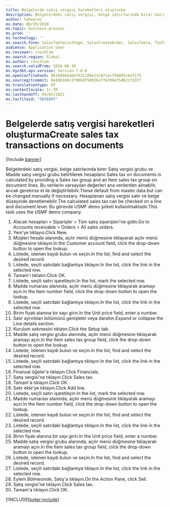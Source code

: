 ```yaml
---
title: Belgelerde satış vergisi hareketleri oluşturma
description: Belgelerdeki satış vergisi, belge satırlarında birer Satış vergisi grubu ve Madde satış vergisi grubu belirtilerek hesaplanır.
author: twheeloc
ms.date: 08/29/2018
ms.topic: business-process
ms.prod: ''
ms.technology: ''
ms.search.form: SalesTableListPage, SalesCreateOrder, SalesTable, TaxTmpWorkTrans
audience: Application User
ms.reviewer: roschlom
ms.search.region: Global
ms.author: roschlom
ms.search.validFrom: 2016-06-30
ms.dyn365.ops.version: Version 7.0.0
ms.openlocfilehash: 061949dedde763c188e13c07cec750895cbef175
ms.sourcegitcommit: 0e8db169c3f90bd750826af76709ef5d621fd377
ms.translationtype: HT
ms.contentlocale: tr-TR
ms.lasthandoff: 04/01/2021
ms.locfileid: "5836997"
---
```

# <a name="create-sales-tax-transactions-on-documents"></a><span data-ttu-id="b9f6c-103">Belgelerde satış vergisi hareketleri oluşturma</span><span class="sxs-lookup"><span data-stu-id="b9f6c-103">Create sales tax transactions on documents</span></span>

[!include [banner](../../includes/banner.md)]

<span data-ttu-id="b9f6c-104">Belgelerdeki satış vergisi, belge satırlarında birer Satış vergisi grubu ve Madde satış vergisi grubu belirtilerek hesaplanır.</span><span class="sxs-lookup"><span data-stu-id="b9f6c-104">Sales tax on documents is calculated by providing a Sales tax group and an Item sales tax group on document lines.</span></span> <span data-ttu-id="b9f6c-105">Bu verilerin varsayılan değerleri ana verilerden alınabilir, ancak gerekirse el ile değiştirilebilir.</span><span class="sxs-lookup"><span data-stu-id="b9f6c-105">These default from master data but can be changed manually if necessary.</span></span> <span data-ttu-id="b9f6c-106">Hesaplanan satış vergisi satır ve belge düzeyinde denetlenebilir.</span><span class="sxs-lookup"><span data-stu-id="b9f6c-106">The calculated sales tax can be checked on a line and document level.</span></span> <span data-ttu-id="b9f6c-107">Bu görevde USMF demo şirketi kullanılmaktadır.</span><span class="sxs-lookup"><span data-stu-id="b9f6c-107">This task uses the USMF demo company.</span></span>

1. <span data-ttu-id="b9f6c-108">Alacak hesapları > Siparişler > Tüm satış siparişleri'ne gidin.</span><span class="sxs-lookup"><span data-stu-id="b9f6c-108">Go to Accounts receivable > Orders > All sales orders.</span></span>
2. <span data-ttu-id="b9f6c-109">Yeni'ye tıklayın.</span><span class="sxs-lookup"><span data-stu-id="b9f6c-109">Click New.</span></span>
3. <span data-ttu-id="b9f6c-110">Müşteri hesabı alanında, açılır menü düğmesine tıklayarak açılır menü düğmesine tıklayın.</span><span class="sxs-lookup"><span data-stu-id="b9f6c-110">In the Customer account field, click the drop-down button to open the lookup.</span></span>
4. <span data-ttu-id="b9f6c-111">Listede, istenen kaydı bulun ve seçin.</span><span class="sxs-lookup"><span data-stu-id="b9f6c-111">In the list, find and select the desired record.</span></span>
5. <span data-ttu-id="b9f6c-112">Listede, seçili satırdaki bağlantıya tıklayın.</span><span class="sxs-lookup"><span data-stu-id="b9f6c-112">In the list, click the link in the selected row.</span></span>
6. <span data-ttu-id="b9f6c-113">Tamam'ı tıklatın.</span><span class="sxs-lookup"><span data-stu-id="b9f6c-113">Click OK.</span></span>
7. <span data-ttu-id="b9f6c-114">Listede, seçili satırı işaretleyin.</span><span class="sxs-lookup"><span data-stu-id="b9f6c-114">In the list, mark the selected row.</span></span>
8. <span data-ttu-id="b9f6c-115">Madde numarası alanında, açılır menü düğmesine tıklayarak aramayı açın.</span><span class="sxs-lookup"><span data-stu-id="b9f6c-115">In the Item number field, click the drop-down button to open the lookup.</span></span>
9. <span data-ttu-id="b9f6c-116">Listede, seçili satırdaki bağlantıya tıklayın.</span><span class="sxs-lookup"><span data-stu-id="b9f6c-116">In the list, click the link in the selected row.</span></span>
10. <span data-ttu-id="b9f6c-117">Birim fiyatı alanına bir sayı girin.</span><span class="sxs-lookup"><span data-stu-id="b9f6c-117">In the Unit price field, enter a number.</span></span>
11. <span data-ttu-id="b9f6c-118">Satır ayrıntıları bölümünü genişletin veya daraltın.</span><span class="sxs-lookup"><span data-stu-id="b9f6c-118">Expand or collapse the Line details section.</span></span>
12. <span data-ttu-id="b9f6c-119">Kurulum sekmesini tıklatın.</span><span class="sxs-lookup"><span data-stu-id="b9f6c-119">Click the Setup tab.</span></span>
13. <span data-ttu-id="b9f6c-120">Madde satış vergisi grubu alanında, açılır menü düğmesine tıklayarak aramayı açın.</span><span class="sxs-lookup"><span data-stu-id="b9f6c-120">In the Item sales tax group field, click the drop-down button to open the lookup.</span></span>
14. <span data-ttu-id="b9f6c-121">Listede, istenen kaydı bulun ve seçin.</span><span class="sxs-lookup"><span data-stu-id="b9f6c-121">In the list, find and select the desired record.</span></span>
15. <span data-ttu-id="b9f6c-122">Listede, seçili satırdaki bağlantıya tıklayın.</span><span class="sxs-lookup"><span data-stu-id="b9f6c-122">In the list, click the link in the selected row.</span></span>
16. <span data-ttu-id="b9f6c-123">Finansal öğeler'e tıklayın.</span><span class="sxs-lookup"><span data-stu-id="b9f6c-123">Click Financials.</span></span>
17. <span data-ttu-id="b9f6c-124">Satış vergisi'ne tıklayın.</span><span class="sxs-lookup"><span data-stu-id="b9f6c-124">Click Sales tax.</span></span>
18. <span data-ttu-id="b9f6c-125">Tamam'a tıklayın.</span><span class="sxs-lookup"><span data-stu-id="b9f6c-125">Click OK.</span></span>
19. <span data-ttu-id="b9f6c-126">Satır ekle'ye tıklayın.</span><span class="sxs-lookup"><span data-stu-id="b9f6c-126">Click Add line.</span></span>
20. <span data-ttu-id="b9f6c-127">Listede, seçili satırı işaretleyin.</span><span class="sxs-lookup"><span data-stu-id="b9f6c-127">In the list, mark the selected row.</span></span>
21. <span data-ttu-id="b9f6c-128">Madde numarası alanında, açılır menü düğmesine tıklayarak aramayı açın.</span><span class="sxs-lookup"><span data-stu-id="b9f6c-128">In the Item number field, click the drop-down button to open the lookup.</span></span>
22. <span data-ttu-id="b9f6c-129">Listede, istenen kaydı bulun ve seçin.</span><span class="sxs-lookup"><span data-stu-id="b9f6c-129">In the list, find and select the desired record.</span></span>
23. <span data-ttu-id="b9f6c-130">Listede, seçili satırdaki bağlantıya tıklayın.</span><span class="sxs-lookup"><span data-stu-id="b9f6c-130">In the list, click the link in the selected row.</span></span>
24. <span data-ttu-id="b9f6c-131">Birim fiyatı alanına bir sayı girin.</span><span class="sxs-lookup"><span data-stu-id="b9f6c-131">In the Unit price field, enter a number.</span></span>
25. <span data-ttu-id="b9f6c-132">Madde satış vergisi grubu alanında, açılır menü düğmesine tıklayarak aramayı açın.</span><span class="sxs-lookup"><span data-stu-id="b9f6c-132">In the Item sales tax group field, click the drop-down button to open the lookup.</span></span>
26. <span data-ttu-id="b9f6c-133">Listede, istenen kaydı bulun ve seçin.</span><span class="sxs-lookup"><span data-stu-id="b9f6c-133">In the list, find and select the desired record.</span></span>
27. <span data-ttu-id="b9f6c-134">Listede, seçili satırdaki bağlantıya tıklayın.</span><span class="sxs-lookup"><span data-stu-id="b9f6c-134">In the list, click the link in the selected row.</span></span>
28. <span data-ttu-id="b9f6c-135">Eylem Bölmesinde, Satış'a tıklayın.</span><span class="sxs-lookup"><span data-stu-id="b9f6c-135">On the Action Pane, click Sell.</span></span>
29. <span data-ttu-id="b9f6c-136">Satış vergisi'ne tıklayın.</span><span class="sxs-lookup"><span data-stu-id="b9f6c-136">Click Sales tax.</span></span>
30. <span data-ttu-id="b9f6c-137">Tamam'a tıklayın.</span><span class="sxs-lookup"><span data-stu-id="b9f6c-137">Click OK.</span></span>



[!INCLUDE[footer-include](../../../includes/footer-banner.md)]